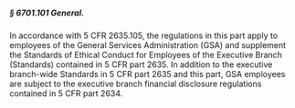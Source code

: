 ##### § 6701.101 General. #####

In accordance with 5 CFR 2635.105, the regulations in this part apply to employees of the General Services Administration (GSA) and supplement the Standards of Ethical Conduct for Employees of the Executive Branch (Standards) contained in 5 CFR part 2635. In addition to the executive branch-wide Standards in 5 CFR part 2635 and this part, GSA employees are subject to the executive branch financial disclosure regulations contained in 5 CFR part 2634.